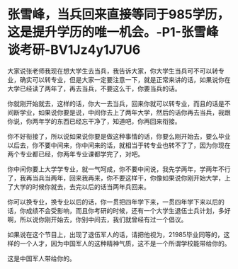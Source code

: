 # 张雪峰，当兵回来直接等同于985学历，这是提升学历的唯一机会。-P1-张雪峰谈考研-BV1Jz4y1J7U6

大家说张老师我现在想大学生去当兵，我告诉大家，你大学生当兵可不可以转专业，确实可以转专业，但是大家一定要注意一下，就是正常来讲的话，如果说你在大学已经读了两年了，再去当兵，不要这么干，你要当兵的话。

你就刚开始就去，这样的话，你大一去当兵，回来你就可以转专业，而且的话是不间断学业，如果说你要是说，中间你去上了两年大学，然后的话你再去当兵，我跟你说，你两年学的东西已经忘干净了，知道吧，你再回来衔接。

你不好衔接了，所以说如果说你要是做这种事情的话，你要么刚开始去，要么毕业以后去，你不要中间来，你中间来的话，就相当于转专业也转不了了，因为你现在两个专业都已经，你两年专业课都学完了，对吧。

你中间你要上大学学专业，就一气呵成，你不要中间说，我先学两年，学两年不行了，我再当兵当两年，回来我再来，你不要这样干，你像如果说你刚开始大学，上了大学的时候你就去，去完以后的话当两年兵回来。

你可以换专业，换专业以后的话，你一贯把四年学下来，一贯四年学下来以后的话，你成绩不会受影响，而且你考研的时候，还有一个大学生退伍士兵计划，多好啊，所以说你刚开始去，你别中间去，我们就曾经有过一个倡议。

如果说在这个节目上，出现了退伍军人的话，请把他视为，21985毕业同等的，这样的一个人才，因为中国军人的这种精神气质，这不是一个所谓学校能带给你的。

这是中国军人带给你的。